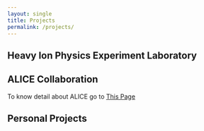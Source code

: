```yaml
---
layout: single
title: Projects
permalink: /projects/
---
```


<!-- I've been doing or done -->

## Heavy Ion Physics Experiment Laboratory

## ALICE Collaboration

To know detail about ALICE go to [This Page](/projects/about-ALICE)

## Personal Projects
